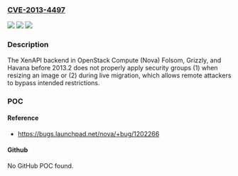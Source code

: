 ### [CVE-2013-4497](https://cve.mitre.org/cgi-bin/cvename.cgi?name=CVE-2013-4497)
![](https://img.shields.io/static/v1?label=Product&message=n%2Fa&color=blue)
![](https://img.shields.io/static/v1?label=Version&message=n%2Fa&color=blue)
![](https://img.shields.io/static/v1?label=Vulnerability&message=n%2Fa&color=brighgreen)

### Description

The XenAPI backend in OpenStack Compute (Nova) Folsom, Grizzly, and Havana before 2013.2 does not properly apply security groups (1) when resizing an image or (2) during live migration, which allows remote attackers to bypass intended restrictions.

### POC

#### Reference
- https://bugs.launchpad.net/nova/+bug/1202266

#### Github
No GitHub POC found.

